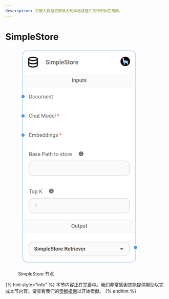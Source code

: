 ```yaml
---
description: 将嵌入数据更新插入到本地路径并执行相似性搜索。
---
```


# SimpleStore

<figure><img src="../../../.gitbook/assets/simplestore.png" alt="" width="375"><figcaption><p>SimpleStore 节点</p></figcaption></figure>

{% hint style="info" %}
本节内容正在完善中。我们非常感谢您能提供帮助以完成本节内容。请查看我们的[贡献指南](../../../contributing/)以开始贡献。
{% endhint %}